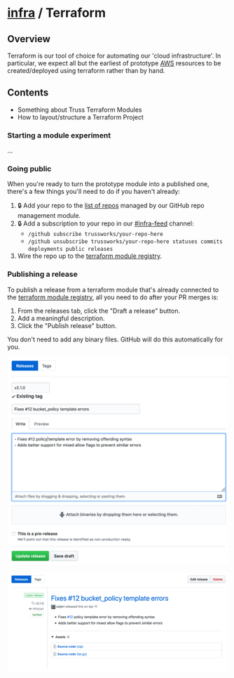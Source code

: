 # [infra](../README.md) / Terraform

## Overview

Terraform is our tool of choice for automating our 'cloud infrastructure'. In particular, we expect all but the earliest of prototype [AWS](../aws/README.md) resources to be created/deployed using terraform rather than by hand.

## Contents

* Something about Truss Terraform Modules
* How to layout/structure a Terraform Project


### Starting a module experiment

...

### Going public

When you're ready to turn the prototype module into a published one, there's a few things you'll need to do if you haven't already:

1. 🔒 Add your repo to the [list of repos](https://github.com/trussworks/truss-infra/blob/master/modules/github-truss-repository/main.tf) managed by our GitHub repo management module.
2. 🔒 Add a subscription to your repo in our [#infra-feed]() channel:
   - `/github subscribe trussworks/your-repo-here`
   - `/github unsubscribe trussworks/your-repo-here statuses commits deployments public releases`
3. Wire the repo up to the [terraform module registry](https://registry.terraform.io).

### Publishing a release

To publish a release from a terraform module that's already connected to the [terraform module registry](https://registry.terraform.io), all you need to do after your PR merges is:

1. From the releases tab, click the "Draft a release" button.
2. Add a meaningful description.
3. Click the "Publish release" button.

You don't need to add any binary files. GitHub will do this automatically for you.

![Screenshot of a release draft][draft-release]

![Screenshot of a published release][publish-release]

[publish-release]: ./publish-release.png "Screenshot of a published release"
[draft-release]: ./draft-release.png "Screenshot of a release draft"

